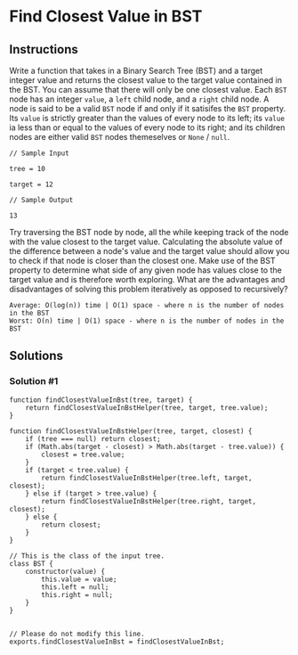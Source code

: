 # Find Closest Value in BST

## Instructions

Write a function that takes in a Binary Search Tree (BST) and a target integer value and returns the closest value to the target value contained in the BST.  You can assume that there will only be one closest value.  Each ```BST``` node has an integer ```value```, a ```left``` child node, and a ```right``` child node.  A node is said to be a valid ```BST``` node if and only if it satisifes the ```BST``` property.  Its ```value``` is strictly greater than the values of every node to its left; its ```value``` ia less than or equal to the values of every node to its right; and its children nodes are either valid ```BST``` nodes themeselves or ```None``` / ```null```.

``` 
// Sample Input

tree = 10

target = 12

// Sample Output

13
```

Try traversing the BST node by node, all the while keeping track of the node with the value closest to the target value.  Calculating the absolute value of the difference between a node's value and the target value should allow you to check if that node is closer than the closest one.  Make use of the BST property to determine what side of any given node has values close to the target value and is therefore worth exploring.  What are the advantages and disadvantages of solving this problem iteratively as opposed to recursively?

```
Average: O(log(n)) time | O(1) space - where n is the number of nodes in the BST
Worst: O(n) time | O(1) space - where n is the number of nodes in the BST
```

## Solutions

### Solution #1

```
function findClosestValueInBst(tree, target) {
	return findClosestValueInBstHelper(tree, target, tree.value);
}

function findClosestValueInBstHelper(tree, target, closest) {
	if (tree === null) return closest;
	if (Math.abs(target - closest) > Math.abs(target - tree.value)) {
		closest = tree.value;
	}
	if (target < tree.value) {
		return findClosestValueInBstHelper(tree.left, target, closest);
	} else if (target > tree.value) {
		return findClosestValueInBstHelper(tree.right, target, closest);
	} else {
		return closest;
	}
}

// This is the class of the input tree.
class BST {
	constructor(value) {
		this.value = value;
		this.left = null;
		this.right = null;
	}
}


// Please do not modify this line.
exports.findClosestValueInBst = findClosestValueInBst;
```
